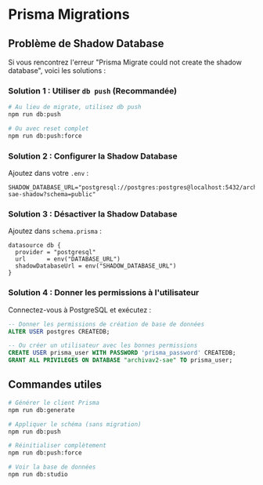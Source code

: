 # Prisma Migrations

## Problème de Shadow Database

Si vous rencontrez l'erreur "Prisma Migrate could not create the shadow database", voici les solutions :

### Solution 1 : Utiliser `db push` (Recommandée)
```bash
# Au lieu de migrate, utilisez db push
npm run db:push

# Ou avec reset complet
npm run db:push:force
```

### Solution 2 : Configurer la Shadow Database
Ajoutez dans votre `.env` :
```env
SHADOW_DATABASE_URL="postgresql://postgres:postgres@localhost:5432/archivav2-sae-shadow?schema=public"
```

### Solution 3 : Désactiver la Shadow Database
Ajoutez dans `schema.prisma` :
```prisma
datasource db {
  provider = "postgresql"
  url      = env("DATABASE_URL")
  shadowDatabaseUrl = env("SHADOW_DATABASE_URL")
}
```

### Solution 4 : Donner les permissions à l'utilisateur
Connectez-vous à PostgreSQL et exécutez :
```sql
-- Donner les permissions de création de base de données
ALTER USER postgres CREATEDB;

-- Ou créer un utilisateur avec les bonnes permissions
CREATE USER prisma_user WITH PASSWORD 'prisma_password' CREATEDB;
GRANT ALL PRIVILEGES ON DATABASE "archivav2-sae" TO prisma_user;
```

## Commandes utiles

```bash
# Générer le client Prisma
npm run db:generate

# Appliquer le schéma (sans migration)
npm run db:push

# Réinitialiser complètement
npm run db:push:force

# Voir la base de données
npm run db:studio
```
